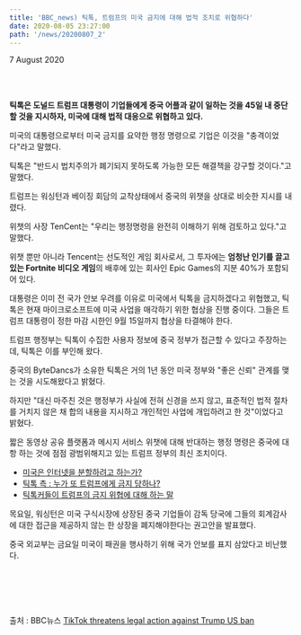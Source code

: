 ```yaml
---
title: 'BBC_news) 틱톡, 트럼프의 미국 금지에 대해 법적 조치로 위협하다'
date: 2020-08-05 23:27:00
path: '/news/20200807_2'
---
```

7 August 2020

<br>
<br>

**틱톡은 도널드 트럼프 대통령이 기업들에게 중국 어플과 같이 일하는 것을 45일 내 중단할 것을 지시하자, 미국에 대해 법적 대응으로 위협하고 있다.**

미국의 대통령으로부터 미국 금지를 요약한 행정 명령으로 기업은 이것을 "충격이었다"라고 말했다. 

틱톡은 "반드시 법치주의가 폐기되지 못하도록 가능한 모든 해결책을 강구할 것이다."고 말했다.

트럼프는 워싱턴과 베이징 회담의 교착상태에서 중국의 위챗을 상대로 비슷한 지시를 내렸다.

위챗의 사장 TenCent는 "우리는 행정명령을 완전히 이해하기 위해 검토하고 있다."고 말했다.

위챗 뿐만 아니라 Tencent는 선도적인 게임 회사로서, 그 투자에는 **엄청난 인기를 끌고 있는 Fortnite 비디오 게임**의 배후에 있는 회사인 Epic Games의 지분 40%가 포함되어 있다.

대통령은 이미 전 국가 안보 우려를 이유로 미국에서 틱톡을 금지하겠다고 위협했고, 틱톡은 현재 마이크로소프트에 미국 사업을 매각하기 위한 협상을 진행 중이다. 그들은 트럼프 대통령이 정한 마감 시한인 9월 15일까지 협상을 타결해야 한다.

트럼프 행정부는 틱톡이 수집한 사용자 정보에 중국 정부가 접근할 수 있다고 주장하는데, 틱톡은 이를 부인해 왔다.

중국의 ByteDancs가 소유한 틱톡은 거의 1년 동안 미국 정부와 "좋은 신뢰" 관계를 맺는 것을 시도해왔다고 밝혔다.

하지만 "대신 마주친 것은 행정부가 사실에 전혀 신경을 쓰지 않고, 표준적인 법적 절차를 거치지 않은 채 합의 내용을 지시하고 개인적인 사업에 개입하려고 한 것"이었다고 밝혔다.

짧은 동영상 공유 플랫폼과 메시지 서비스 위챗에 대해 반대하는 행정 명령은 중국에 대항 하는 것에 점점 광범위해지고 있는 트럼프 정부의 최신 조치이다.

- [미국은 인터넷을 분할하려고 하는가?](https://www.bbc.com/news/technology-53686390)
- [틱톡 측 : 누가 또 트럼프에게 금지 당하나?](https://www.bbc.com/news/technology-53638645)
- [틱톡커들이 트럼프의 금지 위협에 대해 하는 말](https://www.bbc.com/news/technology-53642260)

목요일, 워싱턴은 미국 구식시장에 상장된 중국 기업들이 감독 당국에 그들의 회계감사에 대한 접근을 제공하지 않는 한 상장을 폐지해야한다는 권고안을 발표했다.

중국 외교부는 금요일 미국이 패권을 행사하기 위해 국가 안보를 표지 삼았다고 비난했다.


<br>
<br>
<br>
<br>

출처 : BBC뉴스 [TikTok threatens legal action against Trump US ban](https://www.bbc.com/news/business-53660860)